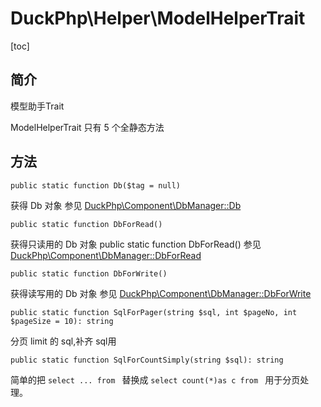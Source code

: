 # DuckPhp\Helper\ModelHelperTrait
[toc]

## 简介

模型助手Trait

ModelHelperTrait 只有 5 个全静态方法

## 方法

    public static function Db($tag = null)
获得 Db 对象
参见  [DuckPhp\Component\DbManager::Db](Component-DbManager.md#Db)

    public static function DbForRead()
获得只读用的 Db 对象 public static function DbForRead() 
参见 [DuckPhp\Component\DbManager::DbForRead](Component-DbManager.md#DbForRead)

    public static function DbForWrite()
获得读写用的 Db 对象
参见 [DuckPhp\Component\DbManager::DbForWrite](Component-DbManager.md#DbForWrite)

    public static function SqlForPager(string $sql, int $pageNo, int $pageSize = 10): string
分页 limit 的 sql,补齐 sql用

    public static function SqlForCountSimply(string $sql): string
简单的把 `select ... from ` 替换成 `select count(*)as c from `
用于分页处理。
